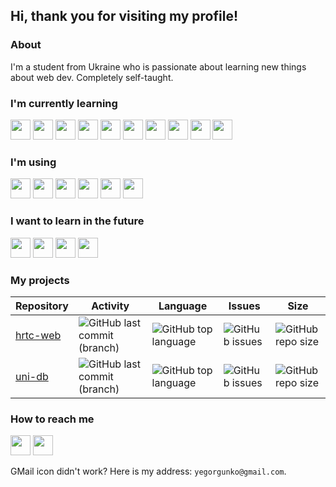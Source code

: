 ## Hi, thank you for visiting my profile!

### About

I'm a student from Ukraine who is passionate about learning new things about web dev. Completely self-taught.

### I'm currently learning

<img height="32" width="32" src="https://unpkg.com/simple-icons@v3/icons/html5.svg" /> <img height="32" width="32" src="https://unpkg.com/simple-icons@v3/icons/css3.svg" /> <img height="32" width="32" src="https://unpkg.com/simple-icons@v3/icons/sass.svg" /> <img height="32" width="32" src="https://unpkg.com/simple-icons@v3/icons/javascript.svg" /> <img height="32" width="32" src="https://unpkg.com/simple-icons@v3/icons/typescript.svg" /> <img height="32" width="32" src="https://unpkg.com/simple-icons@v3/icons/node-dot-js.svg" /> <img height="32" width="32" src="https://unpkg.com/simple-icons@v3/icons/sqlite.svg" /> <img height="32" width="32" src="https://unpkg.com/simple-icons@v3/icons/python.svg" /> <img height="32" width="32" src="https://unpkg.com/simple-icons@v3/icons/quasar.svg" /> <img height="32" width="32" src="https://unpkg.com/simple-icons@v3/icons/vue-dot-js.svg" />

### I'm using

<img height="32" width="32" src="https://unpkg.com/simple-icons@v3/icons/linuxmint.svg" /> <img height="32" width="32" src="https://unpkg.com/simple-icons@v3/icons/git.svg" /> <img height="32" width="32" src="https://unpkg.com/simple-icons@v3/icons/github.svg" /> <img height="32" width="32" src="https://unpkg.com/simple-icons@v3/icons/markdown.svg" /> <img height="32" width="32" src="https://unpkg.com/simple-icons@v3/icons/visualstudiocode.svg" /> <img height="32" width="32" src="https://unpkg.com/simple-icons@v3/icons/bitwarden.svg" />

### I want to learn in the future

<img height="32" width="32" src="https://unpkg.com/simple-icons@v3/icons/postgresql.svg" /> <img height="32" width="32" src="https://unpkg.com/simple-icons@v3/icons/ruby.svg" /> <img height="32" width="32" src="https://unpkg.com/simple-icons@v3/icons/rubyonrails.svg" /> <img height="32" width="32" src="https://unpkg.com/simple-icons@v3/icons/react.svg" />

### My projects

| Repository                                         | Activity                                                                                       | Language                                                                                | Issues                                                                         | Size                                                                             |
| -------------------------------------------------- | ---------------------------------------------------------------------------------------------- | --------------------------------------------------------------------------------------- | ------------------------------------------------------------------------------ | -------------------------------------------------------------------------------- |
| [hrtc-web](https://github.com/yegorgunko/hrtc-web) | ![GitHub last commit (branch)](https://img.shields.io/github/last-commit/yegorgunko/hrtc-web/dev?style=for-the-badge) | ![GitHub top language](https://img.shields.io/github/languages/top/yegorgunko/hrtc-web?style=for-the-badge) | ![GitHub issues](https://img.shields.io/github/issues-raw/yegorgunko/hrtc-web?style=for-the-badge) | ![GitHub repo size](https://img.shields.io/github/repo-size/yegorgunko/hrtc-web?style=for-the-badge) |
| [uni-db](https://github.com/yegorgunko/uni-db)     |  ![GitHub last commit (branch)](https://img.shields.io/github/last-commit/yegorgunko/uni-db/dev?style=for-the-badge)  | ![GitHub top language](https://img.shields.io/github/languages/top/yegorgunko/uni-db?style=for-the-badge)   | ![GitHub issues](https://img.shields.io/github/issues-raw/yegorgunko/uni-db?style=for-the-badge)   | ![GitHub repo size](https://img.shields.io/github/repo-size/yegorgunko/uni-db?style=for-the-badge)   |

### How to reach me

[<img height="32" width="32" src="https://unpkg.com/simple-icons@v3/icons/gmail.svg" />](mailto:yegorgunko@gmail.com)
[<img height="32" width="32" src="https://unpkg.com/simple-icons@v3/icons/telegram.svg" />](https://t.me/yegorgunko)

GMail icon didn't work? Here is my address: `yegorgunko@gmail.com`.
